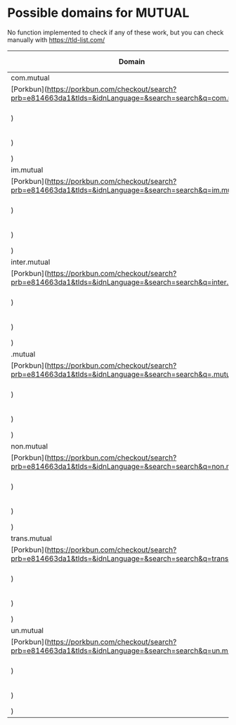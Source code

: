 # Possible domains for MUTUAL

No function implemented to check if any of these work, but you can check manually with https://tld-list.com/

| Domain | Porkbun | NameCheap | Google Domains |
|---|---|---|---|
| com.mutual | [Porkbun](https://porkbun.com/checkout/search?prb=e814663da1&tlds=&idnLanguage=&search=search&q=com.mutual) | [Namecheap](https://www.namecheap.com/domains/registration/results/?domain=com.mutual) | [Google](https://domains.google.com/registrar/search?searchTerm=com.mutual) |
| im.mutual | [Porkbun](https://porkbun.com/checkout/search?prb=e814663da1&tlds=&idnLanguage=&search=search&q=im.mutual) | [Namecheap](https://www.namecheap.com/domains/registration/results/?domain=im.mutual) | [Google](https://domains.google.com/registrar/search?searchTerm=im.mutual) |
| inter.mutual | [Porkbun](https://porkbun.com/checkout/search?prb=e814663da1&tlds=&idnLanguage=&search=search&q=inter.mutual) | [Namecheap](https://www.namecheap.com/domains/registration/results/?domain=inter.mutual) | [Google](https://domains.google.com/registrar/search?searchTerm=inter.mutual) |
| .mutual | [Porkbun](https://porkbun.com/checkout/search?prb=e814663da1&tlds=&idnLanguage=&search=search&q=.mutual) | [Namecheap](https://www.namecheap.com/domains/registration/results/?domain=.mutual) | [Google](https://domains.google.com/registrar/search?searchTerm=.mutual) |
| non.mutual | [Porkbun](https://porkbun.com/checkout/search?prb=e814663da1&tlds=&idnLanguage=&search=search&q=non.mutual) | [Namecheap](https://www.namecheap.com/domains/registration/results/?domain=non.mutual) | [Google](https://domains.google.com/registrar/search?searchTerm=non.mutual) |
| trans.mutual | [Porkbun](https://porkbun.com/checkout/search?prb=e814663da1&tlds=&idnLanguage=&search=search&q=trans.mutual) | [Namecheap](https://www.namecheap.com/domains/registration/results/?domain=trans.mutual) | [Google](https://domains.google.com/registrar/search?searchTerm=trans.mutual) |
| un.mutual | [Porkbun](https://porkbun.com/checkout/search?prb=e814663da1&tlds=&idnLanguage=&search=search&q=un.mutual) | [Namecheap](https://www.namecheap.com/domains/registration/results/?domain=un.mutual) | [Google](https://domains.google.com/registrar/search?searchTerm=un.mutual) |
